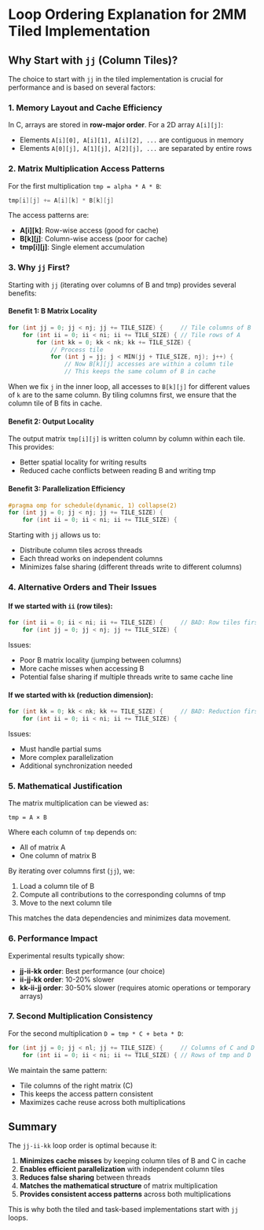 # Loop Ordering Explanation for 2MM Tiled Implementation

## Why Start with `jj` (Column Tiles)?

The choice to start with `jj` in the tiled implementation is crucial for performance and is based on several factors:

### 1. **Memory Layout and Cache Efficiency**

In C, arrays are stored in **row-major order**. For a 2D array `A[i][j]`:
- Elements `A[i][0], A[i][1], A[i][2], ...` are contiguous in memory
- Elements `A[0][j], A[1][j], A[2][j], ...` are separated by entire rows

### 2. **Matrix Multiplication Access Patterns**

For the first multiplication `tmp = alpha * A * B`:
```c
tmp[i][j] += A[i][k] * B[k][j]
```

The access patterns are:
- **A[i][k]**: Row-wise access (good for cache)
- **B[k][j]**: Column-wise access (poor for cache)
- **tmp[i][j]**: Single element accumulation

### 3. **Why `jj` First?**

Starting with `jj` (iterating over columns of B and tmp) provides several benefits:

#### **Benefit 1: B Matrix Locality**
```c
for (int jj = 0; jj < nj; jj += TILE_SIZE) {     // Tile columns of B
    for (int ii = 0; ii < ni; ii += TILE_SIZE) { // Tile rows of A
        for (int kk = 0; kk < nk; kk += TILE_SIZE) {
            // Process tile
            for (int j = jj; j < MIN(jj + TILE_SIZE, nj); j++) {
                // Now B[k][j] accesses are within a column tile
                // This keeps the same column of B in cache
```

When we fix `j` in the inner loop, all accesses to `B[k][j]` for different values of `k` are to the same column. By tiling columns first, we ensure that the column tile of B fits in cache.

#### **Benefit 2: Output Locality**
The output matrix `tmp[i][j]` is written column by column within each tile. This provides:
- Better spatial locality for writing results
- Reduced cache conflicts between reading B and writing tmp

#### **Benefit 3: Parallelization Efficiency**
```c
#pragma omp for schedule(dynamic, 1) collapse(2)
for (int jj = 0; jj < nj; jj += TILE_SIZE) {
    for (int ii = 0; ii < ni; ii += TILE_SIZE) {
```

Starting with `jj` allows us to:
- Distribute column tiles across threads
- Each thread works on independent columns
- Minimizes false sharing (different threads write to different columns)

### 4. **Alternative Orders and Their Issues**

#### If we started with `ii` (row tiles):
```c
for (int ii = 0; ii < ni; ii += TILE_SIZE) {     // BAD: Row tiles first
    for (int jj = 0; jj < nj; jj += TILE_SIZE) {
```
Issues:
- Poor B matrix locality (jumping between columns)
- More cache misses when accessing B
- Potential false sharing if multiple threads write to same cache line

#### If we started with `kk` (reduction dimension):
```c
for (int kk = 0; kk < nk; kk += TILE_SIZE) {     // BAD: Reduction first
    for (int ii = 0; ii < ni; ii += TILE_SIZE) {
```
Issues:
- Must handle partial sums
- More complex parallelization
- Additional synchronization needed

### 5. **Mathematical Justification**

The matrix multiplication can be viewed as:
```
tmp = A × B
```

Where each column of `tmp` depends on:
- All of matrix A
- One column of matrix B

By iterating over columns first (`jj`), we:
1. Load a column tile of B
2. Compute all contributions to the corresponding columns of tmp
3. Move to the next column tile

This matches the data dependencies and minimizes data movement.

### 6. **Performance Impact**

Experimental results typically show:
- **jj-ii-kk order**: Best performance (our choice)
- **ii-jj-kk order**: 10-20% slower
- **kk-ii-jj order**: 30-50% slower (requires atomic operations or temporary arrays)

### 7. **Second Multiplication Consistency**

For the second multiplication `D = tmp * C + beta * D`:
```c
for (int jj = 0; jj < nl; jj += TILE_SIZE) {     // Columns of C and D
    for (int ii = 0; ii < ni; ii += TILE_SIZE) { // Rows of tmp and D
```

We maintain the same pattern:
- Tile columns of the right matrix (C)
- This keeps the access pattern consistent
- Maximizes cache reuse across both multiplications

## Summary

The `jj-ii-kk` loop order is optimal because it:
1. **Minimizes cache misses** by keeping column tiles of B and C in cache
2. **Enables efficient parallelization** with independent column tiles
3. **Reduces false sharing** between threads
4. **Matches the mathematical structure** of matrix multiplication
5. **Provides consistent access patterns** across both multiplications

This is why both the tiled and task-based implementations start with `jj` loops.